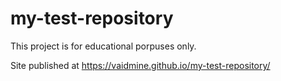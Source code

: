 # my-test-repository
This project is for educational porpuses only.

Site published at https://vaidmine.github.io/my-test-repository/
